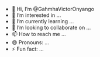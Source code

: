 - 👋 Hi, I’m @GahmhaVictorOnyango
- 👀 I’m interested in ...
- 🌱 I’m currently learning ...
- 💞️ I’m looking to collaborate on ...
- 📫 How to reach me ...
- 😄 Pronouns: ...
- ⚡ Fun fact: ...

<!---
GahmhaVictorOnyango/GahmhaVictorOnyango is a ✨ special ✨ repository because its `README.md` (this file) appears on your GitHub profile.
You can click the Preview link to take a look at your changes.
--->
